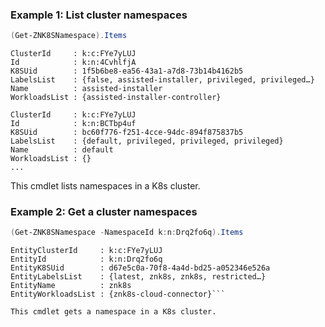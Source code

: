 ### Example 1: List cluster namespaces
```powershell
(Get-ZNK8SNamespace).Items
```

```output
ClusterId     : k:c:FYe7yLUJ
Id            : k:n:4CvhlfjA
K8SUid        : 1f5b6be8-ea56-43a1-a7d8-73b14b4162b5
LabelsList    : {false, assisted-installer, privileged, privileged…}
Name          : assisted-installer
WorkloadsList : {assisted-installer-controller}

ClusterId     : k:c:FYe7yLUJ
Id            : k:n:BCTbp4uf
K8SUid        : bc60f776-f251-4cce-94dc-894f875837b5
LabelsList    : {default, privileged, privileged, privileged}
Name          : default
WorkloadsList : {}
...
```

This cmdlet lists namespaces in a K8s cluster.

### Example 2: Get a cluster namespaces
```powershell
(Get-ZNK8SNamespace -NamespaceId k:n:Drq2fo6q).Items
```

```output
EntityClusterId     : k:c:FYe7yLUJ
EntityId            : k:n:Drq2fo6q
EntityK8SUid        : d67e5c0a-70f8-4a4d-bd25-a052346e526a
EntityLabelsList    : {latest, znk8s, znk8s, restricted…}
EntityName          : znk8s
EntityWorkloadsList : {znk8s-cloud-connector}```

This cmdlet gets a namespace in a K8s cluster.